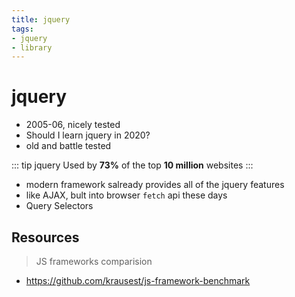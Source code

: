 ```yaml
---
title: jquery
tags:
- jquery
- library
---
```


# jquery

<TagLinks />

* 2005-06, nicely tested
* Should I learn jquery in 2020?
* old and battle tested

::: tip jquery
Used by **73%** of the top **10 million** websites
:::

* modern framework salready provides all of the jquery features
* like AJAX, bult into browser `fetch` api these days
* Query Selectors

## Resources

> JS frameworks comparision

* https://github.com/krausest/js-framework-benchmark

<Footer />
